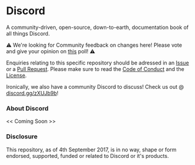 # Discord
A community-driven, open-source, down-to-earth, documentation book of all things Discord.

:warning: We're looking for Community feedback on changes here! Please vote and give your opinion on [this](https://github.com/ItsPugle/DiscordApp/issues/3) poll! :warning:

Enquiries relating to this specific repository should be adressed in an [Issue](https://github.com/ItsPugle/DiscordApp/issues/new/) or a [Pull Request](https://github.com/ItsPugle/DiscordApp/compare). Please make sure to read the [Code of Conduct](https://github.com/ItsPugle/DiscordApp/blob/master/codeofconduct.md) and the [License](https://github.com/ItsPugle/DiscordApp/blob/master/license.md).

Ironically, we also have a community Discord to discuss! Check us out @ [discord.gg/zXUJb9b](https;//discord.gg/zXUJb9b)!

### About Discord
<< Coming Soon >>

### Disclosure
This repository, as of 4th September 2017, is in no way, shape or form endorsed, supported, funded or related to Discord or it's products.  
